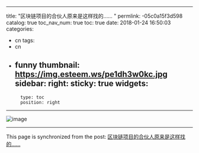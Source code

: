 
---
title: "区块链项目的合伙人原来是这样找的...... ​"
permlink: -05c0a15f3d598
catalog: true
toc_nav_num: true
toc: true
date: 2018-01-24 16:50:03
categories:
- cn
tags:
- cn
- funny
thumbnail: https://img.esteem.ws/pe1dh3w0kc.jpg
sidebar:
    right:
        sticky: true
widgets:
    -
        type: toc
        position: right
---


![image](https://img.esteem.ws/pe1dh3w0kc.jpg)

- - -

This page is synchronized from the post: [区块链项目的合伙人原来是这样找的...... ​](https://steemit.com/@ericet/-05c0a15f3d598)

